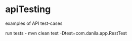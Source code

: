# apiTesting
examples of API test-cases

run tests  - mvn clean test -Dtest=com.danila.app.RestTest

